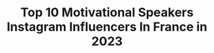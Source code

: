 ---
title: Top 10 Motivational Speakers Instagram Influencers In France in 2023
description: >-
  Find top motivational speakers Instagram influencers in France in 2023. Most popular hashtags: #motivation #fitness #mountains.
platform: Instagram
hits: 21
text_top: See the most popular Instagram influencers on inBeat.
text_bottom: Our search engine has 21 Instagram influencers like this in France for you to work with.
profiles:
  - username: "jacovangass"
    fullname: >-
      Jaco van Gass
    bio: >-
      🚴🏻‍♂️ Champion Para-Cyclist 📢 Motivational Speaker 🏔 Adventurer 👷🏽‍♂️ @thewigleygroup 🏡 @assetacademyuk 🚵🏼‍♀️ @thinairsports
    location: "France"
    followers: 10711
    engagement: 494
    commentsToLikes: 0.011298
    id: ck6tqj2slrr600j71l6ra6sih
    verified: false
    hashtags: "#findyourchampion, #greatoutdoors, #cyclingphoto, #roadslikethese"
  - username: "femitaayanbeku"
    fullname: >-
      Femita Ayanbeku
    bio: >-
      USA Paralympian #TeamOssur #össurfamily Motivational Speaker-Certified Personal Trainer CEO of Limb-It-LessCreations Inc.
    location: "France"
    followers: 8835
    engagement: 427
    commentsToLikes: 0.143475
    id: ck6ug6t6i190h0j71qs8rcjeo
    verified: true
    hashtags: "#blessed, #safetyfirst, #nevergiveup, #lifewithoutlimitations"
  - username: "emprezzgolding"
    fullname: >-
      Emprezz
    bio: >-
      Television Host & Executive. Motivational Speaker. Entrepreneur. Youth Advocate. Board Chair - Maxfield Park Children's Home. UNIA member. Mom & Wife.
    location: "France"
    followers: 176883
    engagement: 104
    commentsToLikes: 0.031435
    id: ck5zk8h8kj0oh0i147qqh0jba
    verified: false
    hashtags: "#princesszipporah, #emprezzgolding, #talkupradio, #noidea"
  - username: "fredrik.strang"
    fullname: >-
      Fredrik Sträng
    bio: >-
      Climber | Motivational speaker | Filmmaker Climbed nine 8000m peaks / 7 Summits in 191 days - My journey to the worlds mountains -
    location: "France"
    followers: 6111
    engagement: 569
    commentsToLikes: 0.017214
    id: ckf5ubutdkbdu0j23fj6hwqne
    verified: false
    hashtags: "#mountains, #chamonix, #lasportiva, #fitness"
  - username: "nuriapicasoficial"
    fullname: >-
      Núria Picas
    bio: >-
      🥇 Ultra Trail World Champion 🗣 Motivational Speaker 📚 Córrer per ser Lliure & Ara o Mai 🏴󠁧󠁢󠁥󠁮󠁧󠁿 Creu de Sant Jordi i 👨🏼‍🤝‍👨🏻 Mare de bessons
    location: "France"
    followers: 89310
    engagement: 505
    commentsToLikes: 0.005336
    id: ck5hcdyoghkgb0i11h3ue032d
    verified: true
    hashtags: "#mountains, #mountain, #accesstheinaccessible, #summer2020"
  - username: "vjerujemucuda"
    fullname: >-
      VJERUJEM U CUDA
    bio: >-
      BRATISLAV SAVIĆ Public & Motivational speaker YouTuber creator Book author - "IZABERI USPEH" Business mail: vjerujemucudabratislav@gmail.com
    location: "France"
    followers: 21084
    engagement: 277
    commentsToLikes: 0.042857
    id: ck13agis6qa470i199ws932mn
    verified: false
    hashtags: "#vudu, #dobarglas, #balkan, #bratislavsavic"
  - username: "lifecoach.24"
    fullname: >-
      Naveen Saharan • Life Coach
    bio: >-
      motivational speaker || Business coach Entrepreneur || Health coach Fitness trainer || Leadership Consultant
    location: "France"
    followers: 77754
    engagement: 804
    commentsToLikes: 0.008416
    id: ck8t7xlaxibm70j78kw7d7vfe
    verified: false
    hashtags: "#ias, #cds, #hindimotivation, #energy"
  - username: "theyoungbulljgray"
    fullname: >-
      Jonas Gray
    bio: >-
      God First. Proud Father #NFL RB. Notre Dame. Pontiac, MI. Motivational Speaker. Servant Leader. Politics. SB XLIX champ.
    location: "France"
    followers: 52088
    engagement: 115
    commentsToLikes: 0.016935
    id: ck5zxqzbn8i1d0i14s9oeownc
    verified: true
    hashtags: ""
  - username: "suraj_singh_parihar_ips"
    fullname: >-
      Suraj Singh Parihar IPS
    bio: >-
      I #IPS 👮I #Dramatist I #Poet✍️ I #TedTalk I Ex #IRS I #CareerCounsel💡I #MotivationalSpeaker 🎙I #Director🎥I #Guide I Foodie🍱 I Traveller✈️ 📍Dantewada
    location: "France"
    followers: 60975
    engagement: 271
    commentsToLikes: 0.012821
    id: ckaovdqr545pl0i78qp6ksreb
    verified: false
    hashtags: "#gpmpolice, #covid, #dantewadadiaries, #corona"
  - username: "journey.to.make.millions"
    fullname: >-
      JTMM💰SUCCESS💰MINDSET
    bio: >-
      Source of motivation🏆 Provide standard not attitude😎 Spend $0 for stay motivated🕵️ Dm me to monitize from instagram.💰 Learn to earns $$$ with IGU 3.0💵
    location: "France"
    followers: 2545
    engagement: 2244
    commentsToLikes: 0.188556
    id: ckaoy9hejgk8t0i78o3wqsxzn
    verified: false
    hashtags: "#quotesdaily, #lifelessons, #millionairemotivation, #quotestoremember"
---